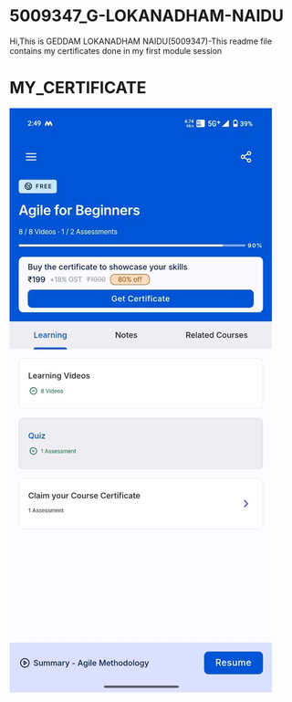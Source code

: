 # 5009347_G-LOKANADHAM-NAIDU


Hi,This is GEDDAM LOKANADHAM NAIDU(5009347)-This readme file contains my certificates done in my first module session


# MY_CERTIFICATE


![Agile Certificate](Agile_Certificate_1.jpg)